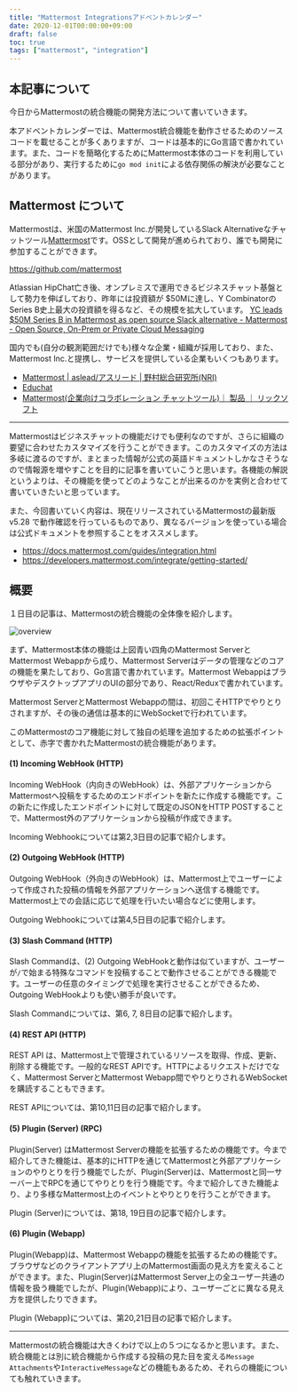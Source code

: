 ```yaml
---
title: "Mattermost Integrationsアドベントカレンダー"
date: 2020-12-01T00:00:00+09:00
draft: false
toc: true
tags: ["mattermost", "integration"]
---
```


## 本記事について

今日からMattermostの統合機能の開発方法について書いていきます。

本アドベントカレンダーでは、Mattermost統合機能を動作させるためのソースコードを載せることが多くありますが、コードは基本的にGo言語で書かれています。また、コードを簡略化するためにMattermost本体のコードを利用している部分があり、実行するために`go mod init`による依存関係の解決が必要なことがあります。

## Mattermost について
Mattermostは、米国のMattermost Inc.が開発しているSlack Alternativeなチャットツール[Mattermost](https://mattermost.com)です。OSSとして開発が進められており、誰でも開発に参加することができます。

https://github.com/mattermost

Atlassian HipChat亡き後、オンプレミスで運用できるビジネスチャット基盤として勢力を伸ばしており、昨年には投資額が $50Mに達し、Y CombinatorのSeries B史上最大の投資額を得るなど、その規模を拡大しています。
[YC leads $50M Series B in Mattermost as open source Slack alternative \- Mattermost \- Open Source, On\-Prem or Private Cloud Messaging](https://mattermost.com/blog/yc-leads-50m-series-b-in-mattermost-as-open-source-slack-alternative/)


国内でも(自分の観測範囲だけでも)様々な企業・組織が採用しており、また、Mattermost Inc.と提携し、サービスを提供している企業もいくつもあります。
* [Mattermost \| aslead/アスリード \| 野村総合研究所\(NRI\)](https://aslead.nri.co.jp/products/mattermost.html)
* [Educhat](https://www.castalia.co.jp/educhat)
* [Mattermost\(企業向けコラボレーション チャットツール\)｜ 製品 ｜ リックソフト](https://www.ricksoft.jp/mattermost/)

---

Mattermostはビジネスチャットの機能だけでも便利なのですが、さらに組織の要望に合わせたカスタマイズを行うことができます。このカスタマイズの方法は多岐に渡るのですが、まとまった情報が公式の英語ドキュメントしかなさそうなので情報源を増やすことを目的に記事を書いていこうと思います。各機能の解説というよりは、その機能を使ってどのようなことが出来るのかを実例と合わせて書いていきたいと思っています。

また、今回書いていく内容は、現在リリースされているMattermostの最新版 v5.28 で動作確認を行っているものであり、異なるバージョンを使っている場合は公式ドキュメントを参照することをオススメします。

* https://docs.mattermost.com/guides/integration.html
* https://developers.mattermost.com/integrate/getting-started/

## 概要

１日目の記事は、Mattermostの統合機能の全体像を紹介します。

![overview](https://blog.kaakaa.dev/images/posts/advent-calendar-2020/overview.drawio.png)

まず、Mattermost本体の機能は上図青い四角のMattermost ServerとMattermost Webappから成り、Mattermost Serverはデータの管理などのコアの機能を果たしており、Go言語で書かれています。Mattermost WebappはブラウザやデスクトップアプリのUIの部分であり、React/Reduxで書かれています。

Mattermost ServerとMattermost Webappの間は、初回こそHTTPでやりとりされますが、その後の通信は基本的にWebSocketで行われています。

このMattermostのコア機能に対して独自の処理を追加するための拡張ポイントとして、赤字で書かれたMattermostの統合機能があります。

#### (1) Incoming WebHook (HTTP)
Incoming WebHook（内向きのWebHook）は、外部アプリケーションからMattermostへ投稿をするためのエンドポイントを新たに作成する機能です。この新たに作成したエンドポイントに対して既定のJSONをHTTP POSTすることで、Mattermost外のアプリケーションから投稿が作成できます。

Incoming Webhookについては第2,3日目の記事で紹介します。

#### (2) Outgoing WebHook (HTTP)
Outgoing WebHook（外向きのWebHook）は、Mattermost上でユーザーによって作成された投稿の情報を外部アプリケーションへ送信する機能です。Mattermost上での会話に応じて処理を行いたい場合などに使用します。

Outgoing Webhookについては第4,5日目の記事で紹介します。

#### (3) Slash Command (HTTP)
Slash Commandは、(2) Outgoing WebHookと動作は似ていますが、ユーザーが`/`で始まる特殊なコマンドを投稿することで動作させることができる機能です。ユーザーの任意のタイミングで処理を実行させることができるため、Outgoing WebHookよりも使い勝手が良いです。

Slash Commandについては、第6, 7, 8日目の記事で紹介します。

#### (4) REST API (HTTP)
REST API は、Mattermost上で管理されているリソースを取得、作成、更新、削除する機能です。一般的なREST APIです。HTTPによるリクエストだけでなく、Mattermost ServerとMattermost Webapp間でやりとりされるWebSocketを購読することもできます。

REST APIについては、第10,11日目の記事で紹介します。

#### (5) Plugin (Server) (RPC)
Plugin(Server) はMattermost Serverの機能を拡張するための機能です。今まで紹介してきた機能は、基本的にHTTPを通じてMattermostと外部アプリケーションのやりとりを行う機能でしたが、Plugin(Server)は、Mattermostと同一サーバー上でRPCを通じてやりとりを行う機能です。今まで紹介してきた機能より、より多様なMattermost上のイベントとやりとりを行うことができます。

Plugin (Server)については、第18, 19日目の記事で紹介します。

#### (6) Plugin (Webapp)
Plugin(Webapp)は、Mattermost Webappの機能を拡張するための機能です。ブラウザなどのクライアントアプリ上のMattermost画面の見え方を変えることができます。また、Plugin(Server)はMattermost Server上の全ユーザー共通の情報を扱う機能でしたが、Plugin(Webapp)により、ユーザーごとに異なる見え方を提供したりできます。

Plugin (Webapp)については、第20,21日目の記事で紹介します。

---

Mattermostの統合機能は大きくわけで以上の５つになるかと思います。また、統合機能とは別に統合機能から作成する投稿の見た目を変える`Message Attachments`や`InteractiveMessage`などの機能もあるため、それらの機能についても触れていきます。
